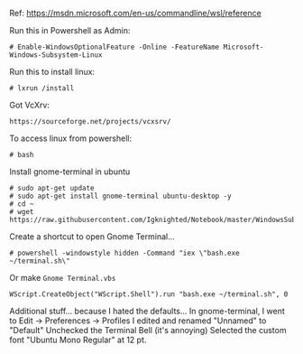Ref: https://msdn.microsoft.com/en-us/commandline/wsl/reference

Run this in Powershell as Admin:
```
# Enable-WindowsOptionalFeature -Online -FeatureName Microsoft-Windows-Subsystem-Linux
```

Run this to install linux:
```
# lxrun /install
```

Got VcXrv:
```
https://sourceforge.net/projects/vcxsrv/
```

To access linux from powershell:
```
# bash
```

Install gnome-terminal in ubuntu
```
# sudo apt-get update
# sudo apt-get install gnome-terminal ubuntu-desktop -y
# cd ~
# wget https://raw.githubusercontent.com/Igknighted/Notebook/master/WindowsSubsystemLinux/terminal.sh
```

Create a shortcut to open Gnome Terminal...
```
# powershell -windowstyle hidden -Command "iex \"bash.exe ~/terminal.sh\"
```

Or make `Gnome Terminal.vbs`
```
WScript.CreateObject("WScript.Shell").run "bash.exe ~/terminal.sh", 0
```

Additional stuff... because I hated the defaults...
In gnome-terminal, I went to Edit -> Preferences -> Profiles
I edited and renamed "Unnamed" to "Default"
Unchecked the Terminal Bell (it's annoying)
Selected the custom font "Ubuntu Mono Regular" at 12 pt.
